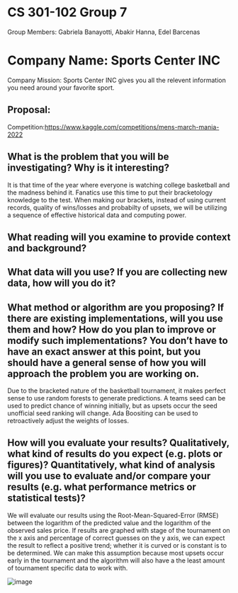 # CS 301-102 Group 7
Group Members: Gabriela Banayotti, Abakir Hanna, Edel Barcenas

# Company Name: Sports Center INC
Company Mission: Sports Center INC gives you all the relevent information you need around your favorite sport.


## Proposal: 
Competition:https://www.kaggle.com/competitions/mens-march-mania-2022
## What is the problem that you will be investigating? Why is it interesting?
It is that time of the year where everyone is watching college basketball and the madness behind it. Fanatics use this time to put their bracketology knowledge to the test. When making our brackets, instead of using current records, quality of wins/losses and probabilty of upsets, we will be utilizing a sequence of effective historical data and computing power. 

## What reading will you examine to provide context and background?

## What data will you use? If you are collecting new data, how will you do it?

## What method or algorithm are you proposing? If there are existing implementations, will you use them and how? How do you plan to improve or modify such implementations? You don’t have to have an exact answer at this point, but you should have a general sense of how you will approach the problem you are working on.

Due to the bracketed nature of the basketball tournament, it makes perfect sense to use random forests to generate predictions. A teams seed can be used to predict chance of winning initially, but as upsets occur the seed unofficial seed ranking will change. Ada Boositing can be used to retroactively adjust the weights of losses.

## How will you evaluate your results? Qualitatively, what kind of results do you expect (e.g. plots or figures)? Quantitatively, what kind of analysis will you use to evaluate and/or compare your results (e.g. what performance metrics or statistical tests)?
We will evaluate our results using the Root-Mean-Squared-Error (RMSE) between the logarithm of the predicted value and the logarithm of the observed sales price. 
If results are graphed with stage of the tournament on the x axis and percentage of correct guesses on the y axis, we can expect the result to reflect a positive trend; whether it is curved or is constant is to be determined. We can make this assumption because most upsets occur early in the tournament and the algorithm will also have a the least amount of tournament specific data to work with.  

![image](https://user-images.githubusercontent.com/30082380/160297360-fe75a72d-7c95-413f-b0c6-e32c44aeb516.png)
